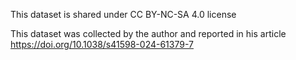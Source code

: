 This dataset is shared under CC BY-NC-SA 4.0 license

This dataset was collected by the author and reported in his article https://doi.org/10.1038/s41598-024-61379-7
